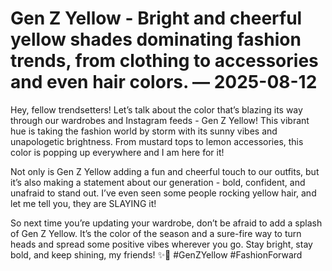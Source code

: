 # Gen Z Yellow - Bright and cheerful yellow shades dominating fashion trends, from clothing to accessories and even hair colors. — 2025-08-12

Hey, fellow trendsetters! Let’s talk about the color that’s blazing its way through our wardrobes and Instagram feeds - Gen Z Yellow! This vibrant hue is taking the fashion world by storm with its sunny vibes and unapologetic brightness. From mustard tops to lemon accessories, this color is popping up everywhere and I am here for it!

Not only is Gen Z Yellow adding a fun and cheerful touch to our outfits, but it’s also making a statement about our generation - bold, confident, and unafraid to stand out. I’ve even seen some people rocking yellow hair, and let me tell you, they are SLAYING it!

So next time you’re updating your wardrobe, don’t be afraid to add a splash of Gen Z Yellow. It’s the color of the season and a sure-fire way to turn heads and spread some positive vibes wherever you go. Stay bright, stay bold, and keep shining, my friends! ✨💛 #GenZYellow #FashionForward